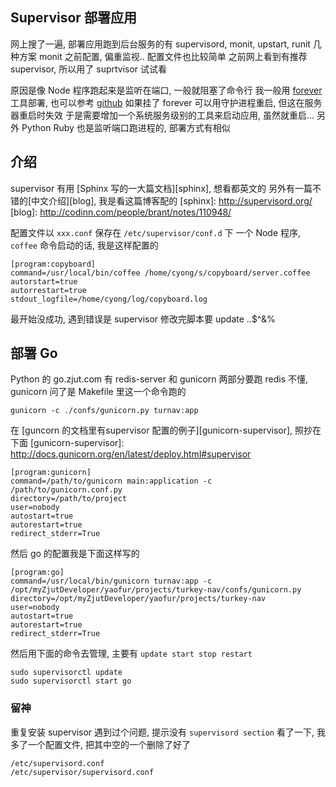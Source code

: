 
## Supervisor 部署应用

网上搜了一遍, 部署应用跑到后台服务的有 supervisord, monit, upstart, runit 几种方案
monit 之前配置, 偏重监视.. 配置文件也比较简单
之前网上看到有推荐 supervisor, 所以用了 suprtvisor 试试看

原因是像 Node 程序跑起来是监听在端口, 一般就阻塞了命令行
我一般用 [forever][forever] 工具部署, 也可以参考 [github][forever-github]
如果挂了 forever 可以用守护进程重启, 但这在服务器重启时失效
于是需要增加一个系统服务级别的工具来启动应用, 虽然就重启...
另外 Python Ruby 也是监听端口跑进程的, 部署方式有相似

[forever]: http://blog.nodejitsu.com/keep-a-nodejs-server-up-with-forever
[forever-github]: https://github.com/nodejitsu/forever

## 介绍

supervisor 有用 [Sphinx 写的一大篇文档][sphinx], 想看都英文的
另外有一篇不错的[中文介绍][blog], 我是看这篇博客配的
[sphinx]: http://supervisord.org/
[blog]: http://codinn.com/people/brant/notes/110948/

配置文件以 `xxx.conf` 保存在 `/etc/supervisor/conf.d` 下
一个 Node 程序, `coffee` 命令启动的话, 我是这样配置的
```
[program:copyboard]
command=/usr/local/bin/coffee /home/cyong/s/copyboard/server.coffee
autorstart=true
autorrestart=true
stdout_logfile=/home/cyong/log/copyboard.log
```
最开始没成功, 遇到错误是 supervisor 修改完脚本要 update ..$^&%

## 部署 Go

Python 的 go.zjut.com 有 redis-server 和 gunicorn 两部分要跑
redis 不懂, gunicorn 问了是 Makefile 里这一个命令跑的
```
gunicorn -c ./confs/gunicorn.py turnav:app
```
在 [guncorn 的文档里有supervisor 配置的例子][gunicorn-supervisor], 照抄在下面
[gunicorn-supervisor]: http://docs.gunicorn.org/en/latest/deploy.html#supervisor

```
[program:gunicorn]
command=/path/to/gunicorn main:application -c /path/to/gunicorn.conf.py
directory=/path/to/project
user=nobody
autostart=true
autorestart=true
redirect_stderr=True
```
然后 go 的配置我是下面这样写的
```
[program:go]
command=/usr/local/bin/gunicorn turnav:app -c /opt/myZjutDeveloper/yaofur/projects/turkey-nav/confs/gunicorn.py
directory=/opt/myZjutDeveloper/yaofur/projects/turkey-nav
user=nobody
autostart=true
autorestart=true
redirect_stderr=True
```
然后用下面的命令去管理, 主要有 `update start stop restart`
```
sudo supervisorctl update
sudo supervisorctl start go
```

### 留神

重复安装 supervisor 遇到过个问题, 提示没有 `supervisord section`
看了一下, 我多了一个配置文件, 把其中空的一个删除了好了
```
/etc/supervisord.conf
/etc/supervisor/supervisord.conf
```
